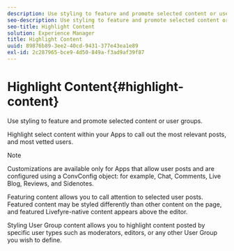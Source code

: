 ```yaml
---
description: Use styling to feature and promote selected content or user groups.
seo-description: Use styling to feature and promote selected content or user groups.
seo-title: Highlight Content
solution: Experience Manager
title: Highlight Content
uuid: 89876b89-3ee2-40cd-9431-377e43ea1e89
exl-id: 2c287965-bce9-4d50-849a-f3ad9af39f87
---
```

# Highlight Content{#highlight-content}

Use styling to feature and promote selected content or user groups.

Highlight select content within your Apps to call out the most relevant posts, and most vetted users.

>[!NOTE]
>
>Customizations are available only for Apps that allow user posts and are configured using a ConvConfig object: for example, Chat, Comments, Live Blog, Reviews, and Sidenotes.

Featuring content allows you to call attention to selected user posts. Featured content may be styled differently than other content on the page, and featured Livefyre-native content appears above the editor.

Styling User Group content allows you to highlight content posted by specific user types such as moderators, editors, or any other User Group you wish to define.
